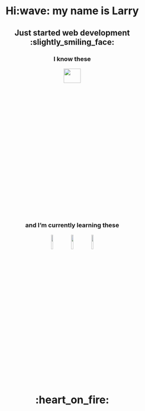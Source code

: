 <h1 align="center">Hi:wave: my name is Larry</h1>

<h2 align="center">Just started web development :slightly_smiling_face:</h2>




<h3 align="center">I know these</h3>



<p align="center"><img src="https://www.freepnglogos.com/uploads/html5-logo-png/html5-logo-devextreme-multi-purpose-controls-html-javascript-3.png"  width="30%" height="10%" align="center"></p>



<h3 align="center">and I’m currently learning these</h3>

<p align="center">
  <img src="https://upload.wikimedia.org/wikipedia/commons/thumb/a/a7/React-icon.svg/2300px-React-icon.svg.png"  width="10%" height="10%" align="center">
  
  <img src="https://static-00.iconduck.com/assets.00/node-js-icon-1901x2048-mk1e13df.png"  width="10%" height="10%" align="center">
  
  <img src="https://upload.wikimedia.org/wikipedia/commons/thumb/d/d5/Tailwind_CSS_Logo.svg/2048px-Tailwind_CSS_Logo.svg.png"  width="10%" height="10%" align="center">
</p>

<h1 align="center">:heart_on_fire:</h1>

<!---
Abolfazlre/Abolfazlre is a ✨ special ✨ repository because its `README.md` (this file) appears on your GitHub profile.
You can click the Preview link to take a look at your changes.
--->
